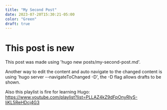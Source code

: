 ```yaml
---
title: "My Second Post"
date: 2023-07-20T15:30:21-05:00
color: "Green"
draft: true
---
```


# This post is new

This post was made using 'hugo new posts/my-second-post.md'.

Another way to edit the content and auto navigate to the changed content is using 'hugo server --navigateToChanged -D', the -D flag allows drafts to be shown.

Also this playlist is fire for learning Hugo: https://www.youtube.com/playlist?list=PLLAZ4kZ9dFpOnyRlyS-liKL5ReHDcj4G3
